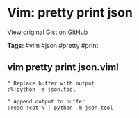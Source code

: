 # Vim: pretty print json 

[View original Gist on GitHub](https://gist.github.com/Integralist/5268eb6a9ea56aeb9bea1b362e1b7036)

**Tags:** #vim #json #pretty #print

## vim pretty print json.viml

```viml
" Replace buffer with output
:%!python -m json.tool

" Append output to buffer
:read !cat % | python -m json.tool
```

